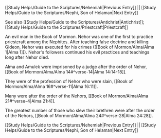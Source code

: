[[Study Helps/Guide to the Scriptures/Nehemiah|Previous Entry]]  ||  [[Study Helps/Guide to the Scriptures/Nephi, Son of Helaman|Next Entry]]

 See also [[Study Helps/Guide to the Scriptures/Antichrist|Antichrist]]; [[Study Helps/Guide to the Scriptures/Priestcraft|Priestcraft]]

 An evil man in the Book of Mormon. Nehor was one of the first to practice priestcraft among the Nephites. After teaching false doctrine and killing Gideon, Nehor was executed for his crimes ([[Book of Mormon/Alma/Alma 1|Alma 1]]). Nehor's followers continued his evil practices and teachings long after Nehor died.

 Alma and Amulek were imprisoned by a judge after the order of Nehor, [[Book of Mormon/Alma/Alma 14#^verse-14|Alma 14:14-18]].

 They were of the profession of Nehor who were slain, [[Book of Mormon/Alma/Alma 16#^verse-11|Alma 16:11]].

 Many were after the order of the Nehors, [[Book of Mormon/Alma/Alma 21#^verse-4|Alma 21:4]].

 The greatest number of those who slew their brethren were after the order of the Nehors, [[Book of Mormon/Alma/Alma 24#^verse-28|Alma 24:28]].

[[Study Helps/Guide to the Scriptures/Nehemiah|Previous Entry]]  ||  [[Study Helps/Guide to the Scriptures/Nephi, Son of Helaman|Next Entry]]